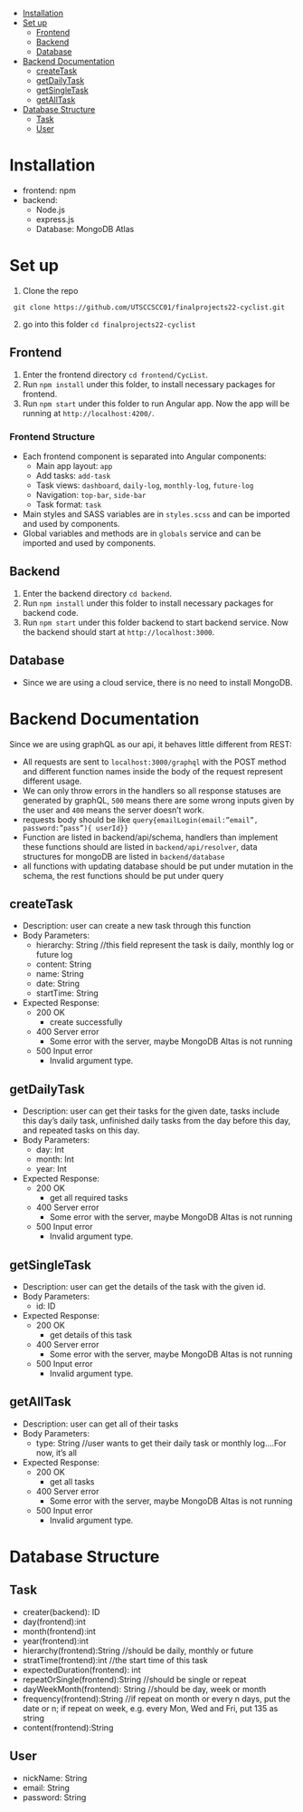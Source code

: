 - [Installation](#installation)
- [Set up](#set-up)
  - [Frontend](#frontend)
  - [Backend](#backend)
  - [Database](#database)
- [Backend Documentation](#backend-documentation)
  - [createTask](#createtask)
  - [getDailyTask](#getdailytask)
  - [getSingleTask](#getsingletask)
  - [getAllTask](#getalltask)
- [Database Structure](#database-structure)
  - [Task](#task)
  - [User](#user)



# Installation
- frontend: npm
- backend: 
  - Node.js 
  - express.js
  - Database: MongoDB Atlas

# Set up

1. Clone the repo

```
 git clone https://github.com/UTSCCSCC01/finalprojects22-cyclist.git
```

2. go into this folder `cd finalprojects22-cyclist`

## Frontend
1. Enter the frontend directory `cd frontend/CycList`. 
1. Run `npm install` under this folder, to install necessary packages for frontend.
2. Run `npm start` under this folder to run Angular app. Now the app will be running at `http://localhost:4200/`.

### Frontend Structure
- Each frontend component is separated into Angular components: 
  - Main app layout: `app`
  - Add tasks: `add-task`
  - Task views: `dashboard`, `daily-log`, `monthly-log`, `future-log`
  - Navigation: `top-bar`, `side-bar`
  - Task format: `task`
- Main styles and SASS variables are in `styles.scss` and can be imported and used by components.
- Global variables and methods are in `globals` service and can be imported and used by components.

## Backend
1. Enter the backend directory `cd backend`.
2. Run `npm install` under this folder to install necessary packages for backend code.
3. Run `npm start` under this folder backend to start backend service. Now the backend should start at `http://localhost:3000`.

## Database
- Since we are using a cloud service, there is no need to install MongoDB.


# Backend Documentation
Since we are using graphQL as our api, it behaves little different from REST:

- All requests are sent to `localhost:3000/graphql` with the POST method and different function names inside the body of the request represent different usage.
- We can only throw errors in the handlers so all response statuses are generated by graphQL, `500` means there are some wrong inputs given by the user and `400` means the server doesn’t work.
- requests body should be like `query{emailLogin(email:”email”, password:”pass”){ userId}}`
- Function are listed in backend/api/schema, handlers than implement these functions should are listed in `backend/api/resolver`, data structures for mongoDB are listed in `backend/database`
- all functions with updating database should be put under mutation in the schema, the rest functions should be put under query

## createTask

- Description: user can create a new task through this function
- Body Parameters:
  - hierarchy: String //this field represent the task is daily, monthly log or future log
  - content: String
  - name: String
  - date: String
  - startTime: String
- Expected Response:
  - 200 OK
    - create successfully
  - 400 Server error
    - Some error with the server, maybe MongoDB Altas is not running
  - 500 Input error
    - Invalid argument type.

## getDailyTask

- Description: user can get their tasks for the given date, tasks include this day’s daily task, unfinished daily tasks from the day before this day, and repeated tasks on this day.
- Body Parameters:
  - day: Int
  - month: Int
  - year: Int
- Expected Response:
  - 200 OK
    - get all required tasks
  - 400 Server error
    - Some error with the server, maybe MongoDB Altas is not running
  - 500 Input error
    - Invalid argument type.


## getSingleTask
- Description: user can get the details of the task with the given id.
- Body Parameters:
  - id: ID
- Expected Response:
  - 200 OK
    - get details of this task
  - 400 Server error
    - Some error with the server, maybe MongoDB Altas is not running
  - 500 Input error
    - Invalid argument type.


## getAllTask
- Description: user can get all of their tasks
- Body Parameters:
  - type: String  //user wants to get their daily task or monthly log….For now, it’s all
- Expected Response:
  - 200 OK
    - get all tasks
  - 400 Server error
    - Some error with the server, maybe MongoDB Altas is not running
  - 500 Input error
    - Invalid argument type.

# Database Structure

## Task
- creater(backend): ID
- day(frontend):int
- month(frontend):int
- year(frontend):int
- hierarchy(frontend):String //should be daily, monthly or future
- stratTime(frontend):int //the start time of this task
- expectedDuration(frontend): int
- repeatOrSingle(frontend):String //should be single or repeat
- dayWeekMonth(frontend): String //should be day, week or month
- frequency(frontend):String //if repeat on month or every n days, put the date or n; if repeat on week, e.g. every Mon, Wed and Fri, put 135 as string
- content(frontend):String

## User

- nickName: String
- email: String
- password: String

